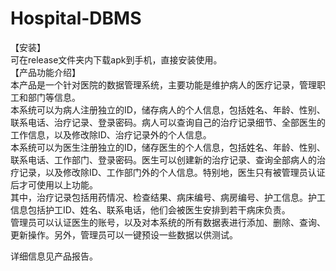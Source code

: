 # Hospital-DBMS
【安装】  
可在release文件夹内下载apk到手机，直接安装使用。    
【产品功能介绍】  
本产品是一个针对医院的数据管理系统，主要功能是维护病人的医疗记录，管理职工和部门等信息。  
本系统可以为病人注册独立的ID，储存病人的个人信息，包括姓名、年龄、性别、联系电话、治疗记录、登录密码。病人可以查询自己的治疗记录细节、全部医生的工作信息，以及修改除ID、治疗记录外的个人信息。  
本系统可以为医生注册独立的ID，储存医生的个人信息，包括姓名、年龄、性别、联系电话、工作部门、登录密码。医生可以创建新的治疗记录、查询全部病人的治疗记录，以及修改除ID、工作部门外的个人信息。特别地，医生只有被管理员认证后才可使用以上功能。  
其中，治疗记录包括用药情况、检查结果、病床编号、病房编号、护工信息。护工信息包括护工ID、姓名、联系电话，他们会被医生安排到若干病床负责。  
管理员可以认证医生的账号，以及对本系统的所有数据表进行添加、删除、查询、更新操作。另外，管理员可以一键预设一些数据以供测试。    

详细信息见产品报告。

